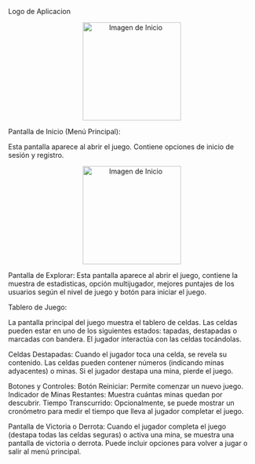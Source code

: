 

Logo de Aplicacion

<p align="center">
  <img src="https://github.com/JTatianaAriza/Images/assets/147046298/8605f381-f648-4cc5-acd8-852a0212a55f" alt="Imagen de Inicio" style="width:200px;">
</p>



Pantalla de Inicio (Menú Principal):

Esta pantalla aparece al abrir el juego.
Contiene opciones de inicio de sesión y registro.
<p align="center">
  <img src="https://github.com/JTatianaAriza/Images/assets/147046298/b2b4f52e-c29e-4c89-8d29-ad287c6ce311" alt="Imagen de Inicio" style="width:200px;">
</p>





Pantalla de Explorar:
Esta pantalla aparece al abrir el juego, contiene la muestra de estadisticas, opción multijugador, mejores puntajes de los usuarios según el nivel de juego y botón para iniciar el juego.




Tablero de Juego:


La pantalla principal del juego muestra el tablero de celdas.
Las celdas pueden estar en uno de los siguientes estados: tapadas, destapadas o marcadas con bandera.
El jugador interactúa con las celdas tocándolas.

Celdas Destapadas:
Cuando el jugador toca una celda, se revela su contenido.
Las celdas pueden contener números (indicando minas adyacentes) o minas.
Si el jugador destapa una mina, pierde el juego.

Botones y Controles:
Botón Reiniciar: Permite comenzar un nuevo juego.
Indicador de Minas Restantes: Muestra cuántas minas quedan por descubrir.
Tiempo Transcurrido: Opcionalmente, se puede mostrar un cronómetro para medir el tiempo que lleva al jugador completar el juego.

Pantalla de Victoria o Derrota:
Cuando el jugador completa el juego (destapa todas las celdas seguras) o activa una mina, se muestra una pantalla de victoria o derrota.
Puede incluir opciones para volver a jugar o salir al menú principal.


